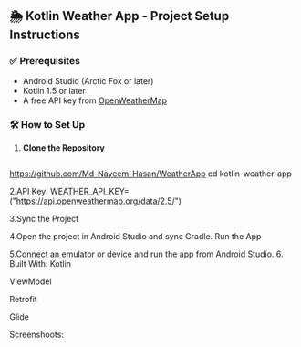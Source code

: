 ## 🌦️ Kotlin Weather App - Project Setup Instructions


### ✅ Prerequisites

- Android Studio (Arctic Fox or later)
- Kotlin 1.5 or later
- A free API key from [OpenWeatherMap](https://openweathermap.org/api)

### 🛠️ How to Set Up

1. **Clone the Repository**
   ```bash
https://github.com/Md-Nayeem-Hasan/WeatherApp
cd kotlin-weather-app

2.API Key:
WEATHER_API_KEY=("https://api.openweathermap.org/data/2.5/")

3.Sync the Project

4.Open the project in Android Studio and sync Gradle.
Run the App

5.Connect an emulator or device and run the app from Android Studio.
6. Built With:
Kotlin

ViewModel

Retrofit

Glide

Screenshoots:
